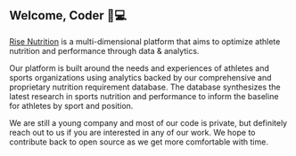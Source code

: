 ## Welcome, Coder 👋💻

[Rise Nutrition](https://www.risenutrition.org) is a multi-dimensional platform that aims to optimize athlete nutrition and performance through data & analytics.

Our platform is built around the needs and experiences of athletes and sports organizations using analytics backed by our comprehensive and proprietary nutrition requirement database. The database synthesizes the latest research in sports nutrition and performance to inform the baseline for athletes by sport and position.

We are still a young company and most of our code is private, but definitely reach out to us if you are interested in any of our work. We hope to contribute back to open source as we get more comfortable with time.
